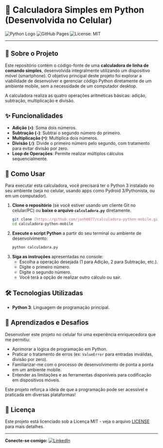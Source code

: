 # 📱 Calculadora Simples em Python (Desenvolvida no Celular)

![Python Logo](https://img.shields.io/badge/Python-3.9+-blue?style=for-the-badge&logo=python)
![GitHub Pages](https://img.shields.io/badge/GitHub%20Pages-N%2FA-lightgrey?style=for-the-badge)
![License: MIT](https://img.shields.io/badge/License-MIT-yellow.svg?style=for-the-badge)

---

## 🌟 Sobre o Projeto

Este repositório contém o código-fonte de uma **calculadora de linha de comando simples**, desenvolvida integralmente utilizando um dispositivo móvel (smartphone). O objetivo principal deste projeto foi explorar a viabilidade de desenvolver e gerenciar código Python diretamente de um ambiente mobile, sem a necessidade de um computador desktop.

A calculadora realiza as quatro operações aritméticas básicas: adição, subtração, multiplicação e divisão.

## ✨ Funcionalidades

-   **Adição (`+`)**: Soma dois números.
-   **Subtração (`-`)**: Subtrai o segundo número do primeiro.
-   **Multiplicação (`*`)**: Multiplica dois números.
-   **Divisão (`/`)**: Divide o primeiro número pelo segundo, com tratamento para evitar divisão por zero.
-   **Loop de Operações**: Permite realizar múltiplos cálculos sequencialmente.

## 🚀 Como Usar

Para executar esta calculadora, você precisará ter o Python 3 instalado no seu ambiente (seja no celular, usando apps como Pydroid 3/Pythonista, ou em um computador).

1.  **Clone o repositório** (se você estiver usando um cliente Git no celular/PC) ou **baixe o arquivo `calculadora.py`** diretamente.
    ```bash
    git clone [https://github.com/jonh0077/calculadora-python-mobile.git](https://github.com/jonh0077/calculadora-python-mobile.git)
    cd calculadora-python-mobile
    ```
2.  **Execute o script Python** a partir do seu terminal ou ambiente de desenvolvimento:
    ```bash
    python calculadora.py
    ```
3.  **Siga as instruções** apresentadas no console:
    * Escolha a operação desejada (1 para Adição, 2 para Subtração, etc.).
    * Digite o primeiro número.
    * Digite o segundo número.
    * Você terá a opção de realizar outro cálculo ou sair.

## 🛠️ Tecnologias Utilizadas

* **Python 3**: Linguagem de programação principal.

## 🧠 Aprendizados e Desafios

Desenvolver este projeto no celular foi uma experiência enriquecedora que me permitiu:

-   Aprimorar a lógica de programação em Python.
-   Praticar o tratamento de erros (ex: `ValueError` para entradas inválidas, divisão por zero).
-   Familiarizar-me com o processo de desenvolvimento de ponta a ponta em um ambiente mobile.
-   Entender as limitações e as ferramentas disponíveis para codificação em dispositivos móveis.

Este projeto reforça a ideia de que a programação pode ser acessível e praticada em diversas plataformas!

## 📜 Licença

Este projeto está licenciado sob a Licença MIT - veja o arquivo [LICENSE](LICENSE) para mais detalhes.

---

**Conecte-se comigo:**
[![LinkedIn](https://img.shields.io/badge/LinkedIn-0077B5?style=for-the-badge&logo=linkedin&logoColor=white)](https://linkedin.com/in/jonatas-bezerra-83831a356)
